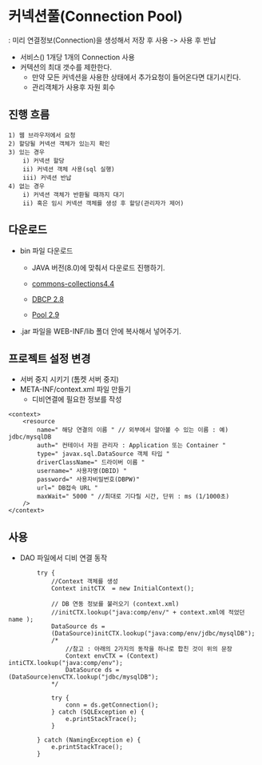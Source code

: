 # 커넥션풀(Connection Pool) 
: 미리 연결정보(Connection)을 생성해서 저장 후 사용 -> 사용 후 반납

- 서비스() 1개당 1개의 Connection 사용
- 커텍션의 최대 갯수를 제한한다. 
	- 만약 모든 커넥션을 사용한 상태에서 추가요청이 들어온다면 대기시킨다.
	- 관리객체가 사용후 자원 회수
	
## 진행 흐름
```
1) 웹 브라우저에서 요청
2) 할당될 커넥션 객체가 있는지 확인
3) 있는 경우
	i) 커넥션 할당
	ii) 커넥션 객체 사용(sql 실행)
	iii) 커넥션 반납 
4) 없는 경우  
	i) 커넥션 객체가 반환될 때까지 대기
	ii) 혹은 임시 커넥션 객체를 생성 후 할당(관리자가 제어)
```
## 다운로드 
- bin 파일 다운로드
	- JAVA 버전(8.0)에 맞춰서 다운로드 진행하기. 

	- [commons-collections4.4](http://commons.apache.org/proper/commons-collections/download_collections.cgi)
	- [DBCP 2.8](http://commons.apache.org/proper/commons-dbcp/download_dbcp.cgi)
	- [Pool 2.9](https://commons.apache.org/proper/commons-pool/download_pool.cgi) 
- .jar 파일을 WEB-INF/lib 폴더 안에 복사해서 넣어주기.

## 프로젝트 설정 변경
- 서버 중지 시키기 (톰켓 서버 중지) 
- META-INF/context.xml 파일 만들기
	- 디비연결에 필요한 정보를 작성 
```
<context>
	<resource
		name=" 해당 연결의 이름 " // 외부에서 알아볼 수 있는 이름 : 예) jdbc/mysqlDB
		auth=" 컨테이너 자원 관리자 : Application 또는 Container "
		type=" javax.sql.DataSource 객체 타입 "
		driverClassName=" 드라이버 이름 "
		username=" 사용자명(DBID) "
		password=" 사용자비밀번호(DBPW)"
		url=" DB접속 URL "
		maxWait=" 5000 " //최대로 기다릴 시간, 단위 : ms (1/1000초) 
	/>
</context>
```

## 사용
- DAO 파일에서 디비 연결 동작 
```
		try {
			//Context 객체를 생성 
			Context initCTX  = new InitialContext();
			
			// DB 연동 정보를 불러오기 (context.xml) 
			//initCTX.lookup("java:comp/env/" + context.xml에 적었던 name ); 
			DataSource ds =
			(DataSource)initCTX.lookup("java:comp/env/jdbc/mysqlDB");
			/*
				//참고 : 아래의 2가지의 동작을 하나로 합친 것이 위의 문장
				Context envCTX = (Context) intiCTX.lookup("java:comp/env"); 
				DataSource ds = (DataSource)envCTX.lookup("jdbc/mysqlDB"); 
			*/
			
			try {
				conn = ds.getConnection();
			} catch (SQLException e) {
				e.printStackTrace();
			}
			
		} catch (NamingException e) {
			e.printStackTrace();
		} 
```
